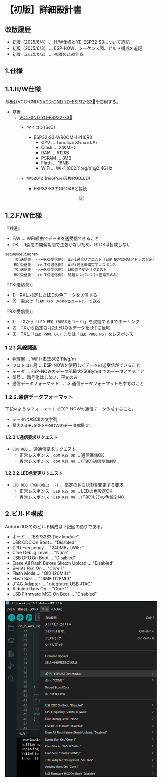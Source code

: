 # 【初版】詳細設計書

## 改版履歴
- 初版（2025/6/4） ... H/W仕様とYD-ESP32-S3について追記
- 初版（2025/6/3） ... ESP-NOW、シーケンス図、ビルド構成を追記
- 初版（2025/6/2） ... 初版のため作成

## 1.仕様

## 1.1.H/W仕様

基板はVCC-GNDの[VCC-GND YD-ESP32-S3🔗](https://github.com/vcc-gnd/YD-ESP32-S3)を使用する。

- 基板
  - [VCC-GND YD-ESP32-S3🔗](https://github.com/vcc-gnd/YD-ESP32-S3)
    - マイコン(SoC)
      - ESP32-S3-WROOM-1-N16R8
        - CPU ... Tensilica Xtensa LX7
        - Clock ... 240MHz
        - RAM ... 512KB
        - PSRAM ... 8MB
        - Flash ... 16MB
        - WiFi ... Wi-Fi(802.11b/g/n)@2.4GHz

    - WS2812 (NeoPixel互換RGBLED)
      - ESP32-S3のGPIO48と接続

<div align="center">
  <img width="500" src="/doc/YD-ESP32-S3/IMG/img11.jpg">
</div>

## 1.2.F/W仕様

『共通』

- F/W ... WiFi経由でデータを送受信できること
- OS ... 1週間の開発期間で工数がないため、RTOSは搭載しない

```mermaid
sequenceDiagram
    TX(送信側) ->>+RX(受信側): WiFi通信リクエスト（ESP-NOWはMACアドレス指定）
    RX(受信側)-->>-TX(送信側): WiFi通信準備完了レスポンス
    TX(送信側) ->>+RX(受信側): LEDの色変更リクエスト
    RX(受信側)-->>-TX(送信側): 処理レスポンス(※正常系のみ)
```

『TX(送信側)』

- 1)　RXに指定したLEDの色データを送信する
- 2)　電文は「`LED REQ (RGBの色コード)`」で送る

『RX(受信側)』

- 1)　TXから「`LED REQ (RGBの色コード)`」を受信するまでポーリング
- 2)　TXから指定されたLEDの色データをLEDに反映
- 3)　TXに「`LED PROC OK`」または「`LED PROC NG`」をレスポンス

### 1.2.1.無線関連

- 物理層 ... WiFi (IEEE802.11b/g/n)
- プロトコル層 ... ESP-NOWを使用してデータの送受信ができること
- データ ... ESP-NOWのデータ部最大250Byteまでのデータとすること
- 暗号 ... 暗号化はしない、平文のみ
- 通信データフォーマット ... 1.2.通信データフォーマットを参考のこと

### 1.2.2.通信データフォーマット

下記のようなフォーマットでESP-NOWの通信データ作成すること。

- データはASCIIの文字列
- 最大250Byte(ESP-NOWのデータ部最大)

#### 1.2.2.1.通信要求リクエスト

- `COM REQ` ... 通通信要求リクエスト
  - 正常レスポンス：`COM RES OK` ... 通信準備OK
  - 異常レスポンス：`COM RES NG` ... (TBD)通信準備NG

#### 1.2.2.2.LED色変更リクエスト

- `LED REQ (RGBの色コード)` ... 指定の色にLEDを変更する要求
  - 正常レスポンス：`LED RES OK` ... LEDの色設定OK
  - 異常レスポンス：`LED RES NG` ... (TBD)LEDの色設定NG

## 2.ビルド構成

Arduino IDEでのビルド構成は下記図の通りである。

- ボード ... "ESP32S3 Dev Module"
- USB CDC On Boot ... "Disabled"
- CPU Frequency ... "240MHz (WiFi)"
- Core Debug Level ... "None"
- USB DFU On Boot ... "Disabled"
- Erase All Flash Before Sketch Upload ... "Disabled"
- Events Run On ... "Core 1"
- Flash Mode ... "QIO 120MHz"
- Flash Size ... "16MB (128Mb)"
- JTAG Adapter ... "Integrated USB JTAG"
- Arduino Runs On ... "Core 1"
- USB Firmware MSC On Boot ... "Disabled"

<div align="left">
  <img width="500" src="/doc/dd_in_work_arduinoide_build_info_20250603.png">
</div>